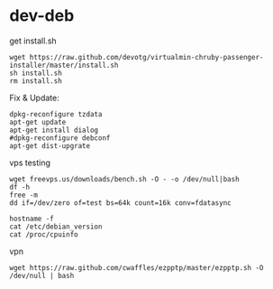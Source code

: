 dev-deb
================================

get install.sh

```
wget https://raw.github.com/devotg/virtualmin-chruby-passenger-installer/master/install.sh
sh install.sh
rm install.sh
```

Fix & Update:

```
dpkg-reconfigure tzdata
apt-get update
apt-get install dialog
#dpkg-reconfigure debconf
apt-get dist-upgrate
```

vps testing

```
wget freevps.us/downloads/bench.sh -O - -o /dev/null|bash
df -h
free -m
dd if=/dev/zero of=test bs=64k count=16k conv=fdatasync

hostname -f
cat /etc/debian_version
cat /proc/cpuinfo
```

vpn

```
wget https://raw.github.com/cwaffles/ezpptp/master/ezpptp.sh -O /dev/null | bash
```
